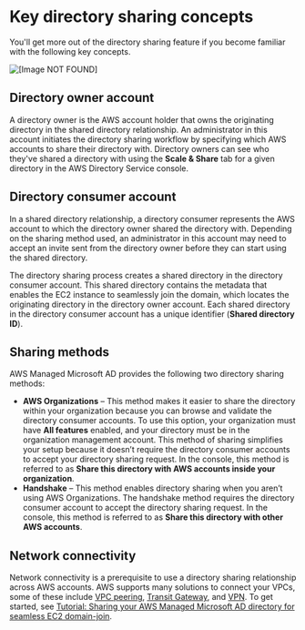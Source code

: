 # Key directory sharing concepts<a name="ms_ad_directory_sharing_key_concepts"></a>

You'll get more out of the directory sharing feature if you become familiar with the following key concepts\.

![\[Image NOT FOUND\]](http://docs.aws.amazon.com/directoryservice/latest/admin-guide/images/directory_sharing_concepts.png)

## Directory owner account<a name="directory_owner"></a>

A directory owner is the AWS account holder that owns the originating directory in the shared directory relationship\. An administrator in this account initiates the directory sharing workflow by specifying which AWS accounts to share their directory with\. Directory owners can see who they've shared a directory with using the **Scale & Share** tab for a given directory in the AWS Directory Service console\.

## Directory consumer account<a name="directory_owner"></a>

In a shared directory relationship, a directory consumer represents the AWS account to which the directory owner shared the directory with\. Depending on the sharing method used, an administrator in this account may need to accept an invite sent from the directory owner before they can start using the shared directory\.

The directory sharing process creates a shared directory in the directory consumer account\. This shared directory contains the metadata that enables the EC2 instance to seamlessly join the domain, which locates the originating directory in the directory owner account\. Each shared directory in the directory consumer account has a unique identifier \(**Shared directory ID**\)\. 

## Sharing methods<a name="sharing_methods"></a>

AWS Managed Microsoft AD provides the following two directory sharing methods:
+ **AWS Organizations** – This method makes it easier to share the directory within your organization because you can browse and validate the directory consumer accounts\. To use this option, your organization must have **All features** enabled, and your directory must be in the organization management account\. This method of sharing simplifies your setup because it doesn’t require the directory consumer accounts to accept your directory sharing request\. In the console, this method is referred to as **Share this directory with AWS accounts inside your organization**\.
+ **Handshake** – This method enables directory sharing when you aren’t using AWS Organizations\. The handshake method requires the directory consumer account to accept the directory sharing request\. In the console, this method is referred to as **Share this directory with other AWS accounts**\.

## Network connectivity<a name="network_connectivity"></a>

Network connectivity is a prerequisite to use a directory sharing relationship across AWS accounts\. AWS supports many solutions to connect your VPCs, some of these include [VPC peering](https://docs.aws.amazon.com/vpc/latest/peering/what-is-vpc-peering.html), [Transit Gateway](https://docs.aws.amazon.com/vpc/latest/tgw/what-is-transit-gateway.html), and [VPN](https://docs.aws.amazon.com/vpc/latest/adminguide/Welcome.html)\. To get started, see [Tutorial: Sharing your AWS Managed Microsoft AD directory for seamless EC2 domain\-join](ms_ad_tutorial_directory_sharing.md)\.